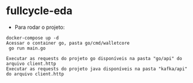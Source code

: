# fullcycle-eda

- Para rodar o projeto:

```
docker-compose up -d
Acessar o container go, pasta go/cmd/walletcore 
 go run main.go

Executar as requests do projeto go disponíveis na pasta "go/api" do arquivo client.http
Executar as requests do projeto java disponíveis na pasta "kafka/api" do arquivo client.http

```